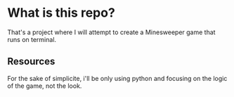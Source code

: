# What is this repo?

That's a project where I will attempt to create a Minesweeper game that runs on terminal.

## Resources

For the sake of simplicite, i'll be only using python and focusing on the logic of the game, not the look.
